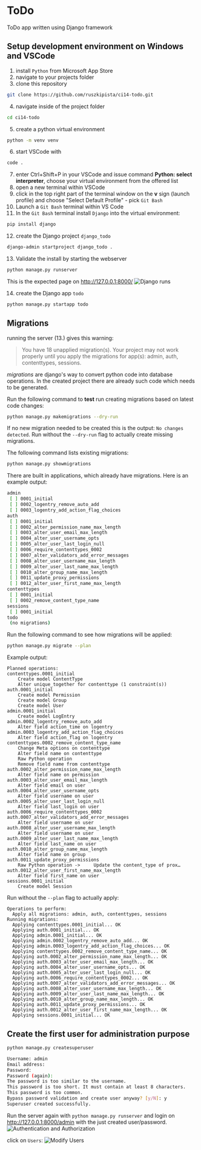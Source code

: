 # ToDo
ToDo app written using Django framework

## Setup development environment on Windows and VSCode
1. install `Python` from Microsoft App Store
2. navigate to your projects folder
3. clone this repository
```bash
git clone https://github.com/ruszkipista/ci14-todo.git
```
4. navigate inside of the project folder
```bash
cd ci14-todo
```
5. create a python virtual environment
```bash
python -m venv venv
```
6. start VSCode with
```bash
code .
```
7. enter Ctrl+Shift+P in your VSCode and issue command **Python: select interpreter**, choose your virtual environment from the offered list
8. open a new terminal within VSCode
9. click in the top right part of the terminal window on the **v** sign (launch profile) and choose "Select Default Profile" - pick `Git Bash`
10. Launch a `Git Bash` terminal within VS Code
11. In the `Git Bash` terminal install `Django` into the virtual environment:
```bash
pip install django
```
12. create the Django project `django_todo`
```bash
django-admin startproject django_todo .
```
13. Validate the install by starting the webserver
```bash
python manage.py runserver
```
This is the expected page on http://127.0.0.1:8000/
![Django runs](./docs/django_runs.png)

14. create the Django app `todo`
```bash
python manage.py startapp todo
```

## Migrations
running the server (13.) gives this warning:
>You have 18 unapplied migration(s). Your project may not work properly until you apply the migrations for app(s): admin, auth, contenttypes, sessions.

*migrations* are django's way to convert python code into database operations. In the created project there are already such code which needs to be generated.

Run the following command to **test** run creating migrations based on latest code changes:
```bash
python manage.py makemigrations --dry-run
```
If no new migration needed to be created this is the output: `No changes detected`. Run without the `--dry-run` flag to actually create missing migrations.

The following command lists existing migrations:
```bash
python manage.py showmigrations
```
There are built in applications, which already have migrations. Here is an example output:
```bash
admin
 [ ] 0001_initial
 [ ] 0002_logentry_remove_auto_add
 [ ] 0003_logentry_add_action_flag_choices
auth
 [ ] 0001_initial
 [ ] 0002_alter_permission_name_max_length
 [ ] 0003_alter_user_email_max_length
 [ ] 0004_alter_user_username_opts
 [ ] 0005_alter_user_last_login_null
 [ ] 0006_require_contenttypes_0002
 [ ] 0007_alter_validators_add_error_messages
 [ ] 0008_alter_user_username_max_length
 [ ] 0009_alter_user_last_name_max_length
 [ ] 0010_alter_group_name_max_length
 [ ] 0011_update_proxy_permissions
 [ ] 0012_alter_user_first_name_max_length
contenttypes
 [ ] 0001_initial
 [ ] 0002_remove_content_type_name
sessions
 [ ] 0001_initial
todo
 (no migrations)
```

Run the following command to see how migrations will be applied:
```bash
python manage.py migrate --plan
```
Example output:
```
Planned operations:
contenttypes.0001_initial
    Create model ContentType
    Alter unique_together for contenttype (1 constraint(s))
auth.0001_initial
    Create model Permission
    Create model Group
    Create model User
admin.0001_initial
    Create model LogEntry
admin.0002_logentry_remove_auto_add
    Alter field action_time on logentry
admin.0003_logentry_add_action_flag_choices
    Alter field action_flag on logentry
contenttypes.0002_remove_content_type_name
    Change Meta options on contenttype
    Alter field name on contenttype
    Raw Python operation
    Remove field name from contenttype
auth.0002_alter_permission_name_max_length
    Alter field name on permission
auth.0003_alter_user_email_max_length
    Alter field email on user
auth.0004_alter_user_username_opts
    Alter field username on user
auth.0005_alter_user_last_login_null
    Alter field last_login on user
auth.0006_require_contenttypes_0002
auth.0007_alter_validators_add_error_messages
    Alter field username on user
auth.0008_alter_user_username_max_length
    Alter field username on user
auth.0009_alter_user_last_name_max_length
    Alter field last_name on user
auth.0010_alter_group_name_max_length
    Alter field name on group
auth.0011_update_proxy_permissions
    Raw Python operation ->     Update the content_type of prox…
auth.0012_alter_user_first_name_max_length
    Alter field first_name on user
sessions.0001_initial
    Create model Session
```
Run without the `--plan` flag to actually apply:
```
Operations to perform:
  Apply all migrations: admin, auth, contenttypes, sessions
Running migrations:
  Applying contenttypes.0001_initial... OK
  Applying auth.0001_initial... OK
  Applying admin.0001_initial... OK
  Applying admin.0002_logentry_remove_auto_add... OK
  Applying admin.0003_logentry_add_action_flag_choices... OK
  Applying contenttypes.0002_remove_content_type_name... OK
  Applying auth.0002_alter_permission_name_max_length... OK
  Applying auth.0003_alter_user_email_max_length... OK
  Applying auth.0004_alter_user_username_opts... OK
  Applying auth.0005_alter_user_last_login_null... OK
  Applying auth.0006_require_contenttypes_0002... OK
  Applying auth.0007_alter_validators_add_error_messages... OK
  Applying auth.0008_alter_user_username_max_length... OK
  Applying auth.0009_alter_user_last_name_max_length... OK
  Applying auth.0010_alter_group_name_max_length... OK
  Applying auth.0011_update_proxy_permissions... OK
  Applying auth.0012_alter_user_first_name_max_length... OK
  Applying sessions.0001_initial... OK
```

## Create the first user for administration purpose
```bash
python manage.py createsuperuser

Username: admin      
Email address: 
Password: 
Password (again):
The password is too similar to the username.
This password is too short. It must contain at least 8 characters.
This password is too common.
Bypass password validation and create user anyway? [y/N]: y
Superuser created successfully.
```
Run the server again with `python manage.py runserver` and login on http://127.0.0.1:8000/admin with the just created user/password.
![Authentication and Authorization](./docs/django_admin.png)

click on `Users`:
![Modify Users](./docs/django_admin_user_auth.png)
